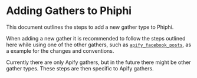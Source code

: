 # Adding Gathers to Phiphi

This document outlines the steps to add a new gather type to Phiphi.

When adding a new gather it is recommended to follow the steps outlined here while using one of the
other gathers, such as
[`apify_facebook_posts`](python/projects/phiphi/phiphi/api/projects/gathers/apify_facebook_posts/),
as a example for the changes and conventions.

Currently there are only Apify gathers, but in the future there might be other gather types. These
steps are then specific to Apify gathers.

